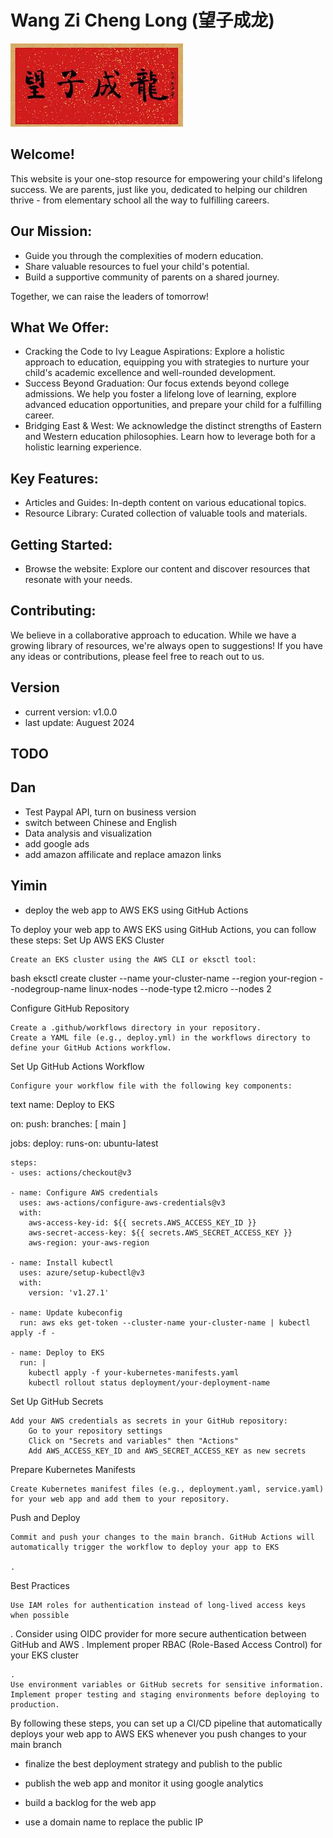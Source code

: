# Wang Zi Cheng Long (望子成龙)

![home_logo](./src/assets/wangzichenglong.png)

## Welcome!

This website is your one-stop resource for empowering your child's lifelong success. We are parents, just like you, dedicated to helping our children thrive - from elementary school all the way to fulfilling careers.

## Our Mission:

   - Guide you through the complexities of modern education.
   - Share valuable resources to fuel your child's potential.
   - Build a supportive community of parents on a shared journey.

Together, we can raise the leaders of tomorrow!

## What We Offer:

   - Cracking the Code to Ivy League Aspirations: Explore a holistic approach to education, equipping you with strategies to nurture your child's academic excellence and well-rounded development.
   - Success Beyond Graduation: Our focus extends beyond college admissions. We help you foster a lifelong love of learning, explore advanced education opportunities, and prepare your child for a fulfilling career.
   - Bridging East & West: We acknowledge the distinct strengths of Eastern and Western education philosophies. Learn how to leverage both for a holistic learning experience.

## Key Features:

   - Articles and Guides: In-depth content on various educational topics.
   - Resource Library: Curated collection of valuable tools and materials.

## Getting Started:

   - Browse the website: Explore our content and discover resources that resonate with your needs.

## Contributing:

We believe in a collaborative approach to education. While we have a growing library of resources, we're always open to suggestions! If you have any ideas or contributions, please feel free to reach out to us.

## Version

- current version: v1.0.0
- last update: Auguest 2024

## TODO
## Dan
- Test Paypal API, turn on business version
- switch between Chinese and English
- Data analysis and visualization
- add google ads
- add amazon affilicate and replace amazon links

## Yimin

- deploy the web app to AWS EKS using GitHub Actions

To deploy your web app to AWS EKS using GitHub Actions, you can follow these steps:
Set Up AWS EKS Cluster

    Create an EKS cluster using the AWS CLI or eksctl tool:

bash
eksctl create cluster --name your-cluster-name --region your-region --nodegroup-name linux-nodes --node-type t2.micro --nodes 2

Configure GitHub Repository

    Create a .github/workflows directory in your repository.
    Create a YAML file (e.g., deploy.yml) in the workflows directory to define your GitHub Actions workflow.

Set Up GitHub Actions Workflow

    Configure your workflow file with the following key components:

text
name: Deploy to EKS

on:
  push:
    branches: [ main ]

jobs:
  deploy:
    runs-on: ubuntu-latest
    
    steps:
    - uses: actions/checkout@v3
    
    - name: Configure AWS credentials
      uses: aws-actions/configure-aws-credentials@v3
      with:
        aws-access-key-id: ${{ secrets.AWS_ACCESS_KEY_ID }}
        aws-secret-access-key: ${{ secrets.AWS_SECRET_ACCESS_KEY }}
        aws-region: your-aws-region

    - name: Install kubectl
      uses: azure/setup-kubectl@v3
      with:
        version: 'v1.27.1'

    - name: Update kubeconfig
      run: aws eks get-token --cluster-name your-cluster-name | kubectl apply -f -

    - name: Deploy to EKS
      run: |
        kubectl apply -f your-kubernetes-manifests.yaml
        kubectl rollout status deployment/your-deployment-name

Set Up GitHub Secrets

    Add your AWS credentials as secrets in your GitHub repository:
        Go to your repository settings
        Click on "Secrets and variables" then "Actions"
        Add AWS_ACCESS_KEY_ID and AWS_SECRET_ACCESS_KEY as new secrets

Prepare Kubernetes Manifests

    Create Kubernetes manifest files (e.g., deployment.yaml, service.yaml) for your web app and add them to your repository.

Push and Deploy

    Commit and push your changes to the main branch. GitHub Actions will automatically trigger the workflow to deploy your app to EKS

    .

Best Practices

    Use IAM roles for authentication instead of long-lived access keys when possible

.
Consider using OIDC provider for more secure authentication between GitHub and AWS
.
Implement proper RBAC (Role-Based Access Control) for your EKS cluster

    .
    Use environment variables or GitHub secrets for sensitive information.
    Implement proper testing and staging environments before deploying to production.

By following these steps, you can set up a CI/CD pipeline that automatically deploys your web app to AWS EKS whenever you push changes to your main branch
  
- finalize the best deployment strategy and publish to the public


- publish the web app and monitor it using google analytics
- build a backlog for the web app
- use a domain name to replace the public IP
